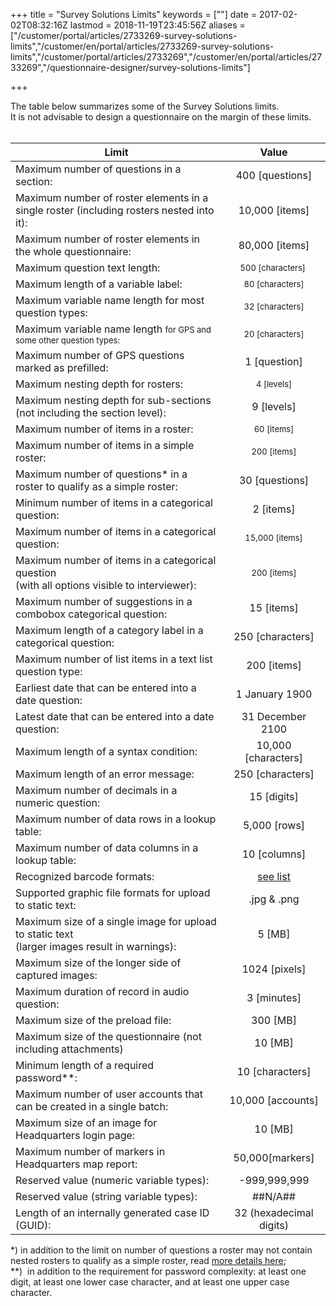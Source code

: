 ﻿+++
title = "Survey Solutions Limits"
keywords = [""]
date = 2017-02-02T08:32:16Z
lastmod = 2018-11-19T23:45:56Z
aliases = ["/customer/portal/articles/2733269-survey-solutions-limits","/customer/en/portal/articles/2733269-survey-solutions-limits","/customer/portal/articles/2733269","/customer/en/portal/articles/2733269","/questionnaire-designer/survey-solutions-limits"]

+++

The table below summarizes some of the Survey Solutions limits.  
It is not advisable to design a questionnaire on the margin of these
limits.  
 

<table>
<thead>
<tr class="header">
<th>Limit</th>
<th style="text-align: center;">Value</th>
</tr>
</thead>
<tbody>

<tr class="even">
<td>Maximum number of questions in a section:</td>
<td style="text-align: center;">400 [questions]</td>
</tr>
<tr class="odd">
<td>Maximum number of roster elements in a single roster (including rosters nested into it):</td>
<td style="text-align: center;">10,000 [items]</td>
</tr>
<tr class="even">
<td>Maximum number of roster elements in the whole questionnaire:</td>
<td style="text-align: center;">80,000 [items]</td>
</tr>
<tr class="odd">
<td>Maximum question text length:</td>
<td style="text-align: center;"><span style="font-size: 13px;">500 [characters] </span></td>
</tr>
<tr class="even">
<td>Maximum length of a variable label:</td>
<td style="text-align: center;"><span style="font-size: 13px;">80 [characters]</span></td>
</tr>
<tr class="odd">
<td>Maximum variable name length for most question types:</td>
<td style="text-align: center;"><span style="font-size: 13px;">32 [characters]</span></td>
</tr>
<tr class="even">
<td>Maximum variable name length <span style="font-size: 13px;">for GPS and some other question types:</span></td>
<td style="text-align: center;"><span style="font-size: 13px;">20 [characters]</span></td>
</tr>
<tr class="odd">
<td>Maximum number of GPS questions marked as prefilled:</td>
<td style="text-align: center;">1 [question]</td>
</tr>
<tr class="even">
<td>Maximum nesting depth for rosters:</td>
<td style="text-align: center;"><span style="font-size: 13px;">4 [levels]</span></td>
</tr>
<tr class="odd">
<td>Maximum nesting depth for sub-sections<br />
(not including the section level):</td>
<td style="text-align: center;">9 [levels]</td>
</tr>
<tr class="even">
<td>Maximum number of items in a roster:</td>
<td style="text-align: center;"><span style="font-size: 13px;">60 [items]</span></td>
</tr>
<tr class="odd">
<td>Maximum number of items in a simple roster:</td>
<td style="text-align: center;"><span style="font-size: 13px;">200 [items]</span></td>
</tr>
<tr class="even">
<td>Maximum number of questions* in a roster to qualify as a simple roster:</td>
<td style="text-align: center;">30 [questions]</td>
</tr>
<tr class="odd">
<td>Minimum number of items in a categorical question:</td>
<td style="text-align: center;">2 [items]</td>
</tr>
<tr class="even">
<td>Maximum number of items in a categorical question:</td>
<td style="text-align: center;"><span style="font-size: 13px;">15,000 [items]</span></td>
</tr>
<tr class="odd">
<td>Maximum number of items in a categorical question<br />
(with all options visible to interviewer):</td>
<td style="text-align: center;"><span style="font-size: 13px;">200 [items]</span></td>
</tr>
<tr class="even">
<td>Maximum number of suggestions in a combobox categorical question:</td>
<td style="text-align: center;">15 [items]</td>
</tr>
<tr class="odd">
<td>Maximum length of a category label in a categorical question:</td>
<td style="text-align: center;">250 [characters]</td>
</tr>
<tr class="even">
<td>Maximum number of list items in a text list question type:</td>
<td style="text-align: center;">200 [items]</td>
</tr>
<tr class="odd">
<td>Earliest date that can be entered into a date question:</td>
<td style="text-align: center;">1 January 1900</td>
</tr>
<tr class="even">
<td>Latest date that can be entered into a date question:</td>
<td style="text-align: center;">31 December 2100</td>
</tr>
<tr class="odd">
<td>Maximum length of a syntax condition:</td>
<td style="text-align: center;">10,000 [characters]</td>
</tr>
<tr class="even">
<td>Maximum length of an error message:</td>
<td style="text-align: center;">250 [characters]</td>
</tr>
<tr class="odd">
<td>Maximum number of decimals in a numeric question:</td>
<td style="text-align: center;">15 [digits]</td>
</tr>
<tr class="even">
<td>Maximum number of data rows in a lookup table:</td>
<td style="text-align: center;">5,000 [rows]</td>
</tr>
<tr class="odd">
<td>Maximum number of data columns in a lookup table:</td>
<td style="text-align: center;">10 [columns]</td>
</tr>
<tr class="even">
<td>Recognized barcode formats:</td>
<td style="text-align: center;"><a href="/questionnaire-designer/recognized-barcode-formats">see list</a></td>
</tr>
<tr class="odd">
<td>Supported graphic file formats for upload to static text:</td>
<td style="text-align: center;">.jpg &amp; .png</td>
</tr>
<tr class="even">
<td>Maximum size of a single image for upload to static text<br />
(larger images result in warnings): </td>
<td style="text-align: center;">5 [MB]</td>
</tr>
<tr class="odd">
<td>Maximum size of the longer side of captured images:</td>
<td style="text-align: center;">1024 [pixels]</td>
</tr>
<tr class="even">
<td>Maximum duration of record in audio question:</td>
<td style="text-align: center;">3 [minutes]</td>
</tr>
<tr class="odd">
<td>Maximum size of the preload file:</td>
<td style="text-align: center;">300 [MB]</td>
</tr>
<tr class="even">
<td>Maximum size of the questionnaire (not including attachments)</td>
<td style="text-align: center;">10 [MB]</td>
</tr>
<tr class="odd">
<td>Minimum length of a required password**:</td>
<td style="text-align: center;"><span style="text-align: center;">10 [characters]</span></td>
</tr>
<tr class="even">
<td>Maximum number of user accounts that can be created in a single batch:</td>
<td style="text-align: center;">10,000 [accounts]</td>
</tr>
<tr class="odd">
<td>Maximum size of an image for Headquarters login page:</td>
<td style="text-align: center;">10 [MB]</td>
</tr>
<tr class="even">
<td>Maximum number of markers in Headquarters map report:</td>
<td style="text-align: center;">50,000[markers]</td>
</tr>
<tr class="odd">
<td>Reserved value (numeric variable types):</td>
<td style="text-align: center;">-999,999,999</td>
</tr>
<tr class="even">
<td>Reserved value (string variable types):</td>
<td style="text-align: center;">##N/A##</td>
</tr>
<tr class="odd">
<td>Length of an internally generated case ID (GUID):</td>
<td style="text-align: center;">32 (hexadecimal digits)</td>
</tr>
</tbody>
</table>

  
\*) in addition to the limit on number of questions a roster may not
contain nested rosters to qualify as a simple roster, read [more details
here](http://support.mysurvey.solutions/customer/en/portal/articles/2472543-rosters);  
\*\*)  in addition to the requirement for password complexity: at least
one digit, at least one lower case character, and at least one upper
case character.
